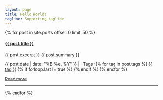 ```yaml
---
layout: page
title: Hello World!
tagline: Supporting tagline
---
```

{% for post in site.posts offset: 0 limit: 50 %}
<div class="row">
<div class="span7">
<div class="row">
<div class="span2">

</div>
<div class="span5">
<h4><strong><a href="{{ post.url }}">{{ post.title }}</a></strong></h4>
<p>
{{ post.excerpt }}
{{ post.summary }}

</p>
<p>
<i class="icon-calendar"></i> {{ post.date | date: "%B %e, %Y" }}
| <i class="icon-comment"></i> <a href="http://benichmt1.github.com{{ post.url }}#disqus_thread" data-disqus-identifier="{{ post.url }}"></a>
| <i class="icon-tags"></i> Tags :{% for tag in post.tags %} <a href="/tags.html#{{ tag }}-ref" rel="tooltip" title="View posts tagged with &quot;{{ tag }}&quot;"><span class="label label-info">{{ tag }}</span></a> {% if forloop.last != true %} {% endif %} {% endfor %}
</p>
<p><a href="{{ post.url }}">Read more</a></p>
</div>
</div>
<hr>
</div>
</div>
{% endfor %}




